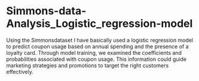 # Simmons-data-Analysis_Logistic_regression-model

Using the Simmonsdataset I have basically used a logistic regression model to predict coupon usage based on annual spending and the presence of a loyalty card. Through model training, we examined the coefficients and probabilities associated with coupon usage. This information could guide marketing strategies and promotions to target the right customers effectively.
